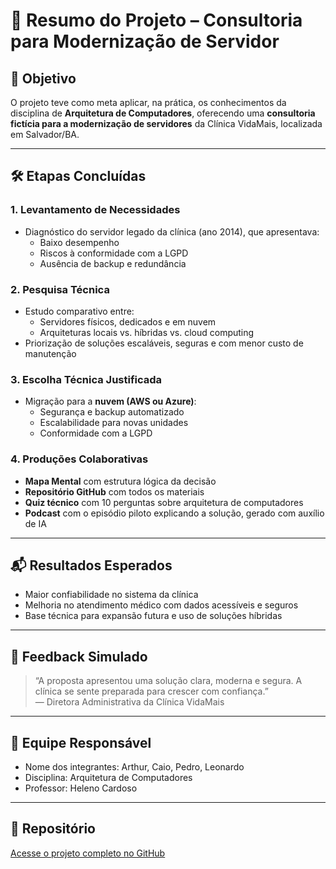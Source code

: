 # 📄 Resumo do Projeto – Consultoria para Modernização de Servidor

## 🎯 Objetivo
O projeto teve como meta aplicar, na prática, os conhecimentos da disciplina de **Arquitetura de Computadores**, oferecendo uma **consultoria fictícia para a modernização de servidores** da Clínica VidaMais, localizada em Salvador/BA.

---

## 🛠 Etapas Concluídas

### 1. Levantamento de Necessidades
- Diagnóstico do servidor legado da clínica (ano 2014), que apresentava:
  - Baixo desempenho
  - Riscos à conformidade com a LGPD
  - Ausência de backup e redundância

### 2. Pesquisa Técnica
- Estudo comparativo entre:
  - Servidores físicos, dedicados e em nuvem
  - Arquiteturas locais vs. híbridas vs. cloud computing
- Priorização de soluções escaláveis, seguras e com menor custo de manutenção

### 3. Escolha Técnica Justificada
- Migração para a **nuvem (AWS ou Azure)**:
  - Segurança e backup automatizado
  - Escalabilidade para novas unidades
  - Conformidade com a LGPD

### 4. Produções Colaborativas
- **Mapa Mental** com estrutura lógica da decisão
- **Repositório GitHub** com todos os materiais
- **Quiz técnico** com 10 perguntas sobre arquitetura de computadores
- **Podcast** com o episódio piloto explicando a solução, gerado com auxílio de IA

---

## 📬 Resultados Esperados
- Maior confiabilidade no sistema da clínica
- Melhoria no atendimento médico com dados acessíveis e seguros
- Base técnica para expansão futura e uso de soluções híbridas

---

## 💬 Feedback Simulado
> “A proposta apresentou uma solução clara, moderna e segura. A clínica se sente preparada para crescer com confiança.”  
> — Diretora Administrativa da Clínica VidaMais

---

## 👥 Equipe Responsável
- Nome dos integrantes: Arthur, Caio, Pedro, Leonardo
- Disciplina: Arquitetura de Computadores
- Professor: Heleno Cardoso
---

## 📎 Repositório
[Acesse o projeto completo no GitHub](link-do-repositorio)


